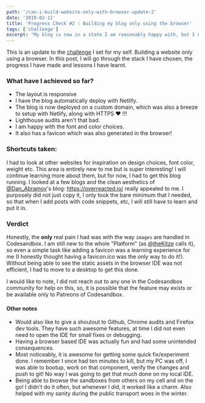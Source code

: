 ```yaml
---
path: '/can-i-build-website-only-with-browser-update-2'
date: '2019-02-11'
title: 'Progress Check #2 : Building my blog only using the browser'
tags: ['challenge']
excerpt: "My blog is now in a state I am reasonably happy with, but I need to pause this experiment as I have to get ready for some new challenges. Let's recap what I have learnt."
---
```


This is an update to the [challenge](/blog/can-i-build-website-only-with-browser) I set for my self. Building a website only using a browser. In this post, I will go through the stack I have chosen, the progress I have made and lessons I have learnt.

### What have I achieved so far?

- The layout is responsive
- I have the blog automatically deploy with Netlify.
- The blog is now deployed on a custom domain, which was also a breeze to setup with Netlify, along with HTTPS :heart: !!!
- Lighthouse audits aren't that bad.
- I am happy with the font and color choices.
- It also has a favicon which was also generated in the browser!

### Shortcuts taken:

I had to look at other websites for inspiration on design choices, font color, weight etc. This area is entirely new to me but is super interesting! I will continue learning more about them, but for now, I had to get this blog running.
I looked at a few blogs and the clean aesthetics of [@Dan_Abramov](https://twitter.com/dan_abramov)'s blog: https://overreacted.io/ really appealed to me. I purposely did not just copy it, I only took the bare minimum that I needed, so that when I add posts with code snippets, etc, I will still have to learn and put it in.

### Verdict

Honestly, the **only** real pain I had was with the way `images` are handled in Codesandbox.
I am still new to the whole "Platform" (as [@theKitze](https://twitter.com/thekitze) calls it), so even a simple task like adding a favicon was a learning experience for me (I honestly thought having a favicon.ico was the only way to do it!). Without being able to see the static assets in the browser IDE was not efficient, I had to move to a desktop to get this done.

I would like to note, I did not reach out to any one in the Codesandbox community for help on this, so, it is possible that the feature may exists or be available only to Patreons of Codesandbox.

#### Other notes

- Would also like to give a shoutout to Github, Chrome audits and Firefox dev tools. They have such awesome features, at time I did not even need to open the IDE for small fixes or debugging.
- Having a browser based IDE was actually fun and had some unintended consequences.
- Most noticeably, it is awesome for getting some quick fix/experiment done. I remember I once had ten minutes to kill, but my PC was off, I was able to bootup, work on that component, verify the changes and push to git! No way I was going to get that much done on my local IDE.
- Being able to browse the sandboxes from others on my cell and on the go! I didn't do it often, but whenever I did, it worked like a charm. Also helped with my sanity during the public transport woes in the winter.
